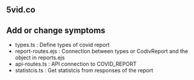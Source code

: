 ## 5vid.co

## Add or change symptoms
- types.ts : Define types of covid report
- report-routes.ejs : Connection between types or CodivReport and the object in reports.ejs
- api-routes.ts :  API connection to COVID_REPORT
- statistcis.ts : Get statistcis from responses of the report